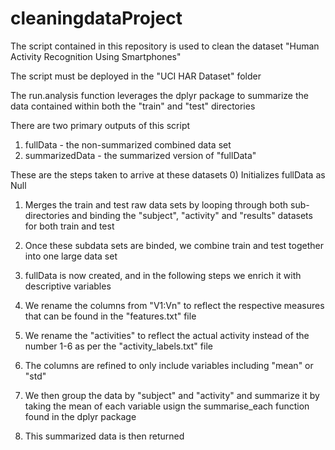 # cleaningdataProject

The script contained in this repository is used to clean the dataset "Human Activity Recognition Using Smartphones"

The script must be deployed in the "UCI HAR Dataset" folder

The run.analysis function leverages the dplyr package to summarize the data contained within both the "train" and "test" directories

There are two primary outputs of this script
1) fullData - the non-summarized combined data set
2) summarizedData - the summarized version of "fullData"

These are the steps taken to arrive at these datasets
0) Initializes fullData as Null

1) Merges the train and test raw  data sets by looping through both sub-directories and binding the "subject", "activity" and "results" datasets for both train and test

2) Once these subdata sets are binded, we combine train and test together into one large data set

3) fullData is now created, and in the following steps we enrich it with descriptive variables 

4) We rename the columns from "V1:Vn" to reflect the respective measures that can be found in the "features.txt" file

5) We rename the "activities" to reflect the actual activity instead of the number 1-6 as per the "activity_labels.txt" file

6) The columns are refined to only include variables including "mean" or "std"

7) We then group the data by "subject" and "activity" and summarize it by taking the mean of each variable usign the summarise_each function found in the dplyr package

8) This summarized data is then returned  
